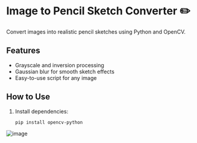 # Image to Pencil Sketch Converter ✏️

Convert images into realistic pencil sketches using Python and OpenCV.

## Features
- Grayscale and inversion processing
- Gaussian blur for smooth sketch effects
- Easy-to-use script for any image

## How to Use
1. Install dependencies:
   ```bash
   pip install opencv-python
![image](https://github.com/user-attachments/assets/281fd99e-8181-4ce3-82ca-eabc19cd8005)
